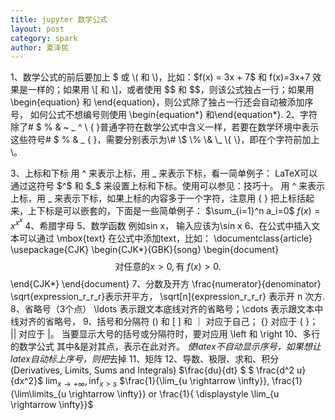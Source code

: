 ```yaml
---
title: jupyter 数学公式
layout: post
category: spark
author: 夏泽民
---
```

<!-- more -->
<div class="container">

<div class="row">
1、数学公式的前后要加上 $ 或 \( 和 \)，比如：$f(x) = 3x + 7$ 和 f(x)=3x+7 效果是一样的；如果用 \[ 和 \]，或者使用 $$ 和 $$，则该公式独占一行；如果用 \begin{equation} 和 \end{equation}，则公式除了独占一行还会自动被添加序号， 如何公式不想编号则使用 \begin{equation*} 和\end{equation*}.
2、字符
除了# $ % & ~ _ ^ \ { }普通字符在数学公式中含义一样，若要在数学环境中表示这些符号# $ % & _ { }，需要分别表示为\# \$ \% \& \_ \{ \}，即在个字符前加上\。

3、上标和下标
用 ^ 来表示上标，用 _ 来表示下标，看一简单例子：
LaTeX可以通过这符号 $^$ 和 $_$ 来设置上标和下标。使用可以参见：技巧十。
用 ^ 来表示上标，用 _ 来表示下标，如果上标的内容多于一个字符，注意用 { } 把上标括起来，上下标是可以嵌套的，下面是一些简单例子：
$\sum_{i=1}^n a_i=0$
$f(x)=x^{x^x}$
4、希腊字母
5、数学函数
例如sin x， 输入应该为\sin x
6、在公式中插入文本可以通过 \mbox{text} 在公式中添加text，比如：
   \documentclass{article}
	\usepackage{CJK}
	\begin{CJK*}{GBK}{song} 
	\begin{document} 
	$$\mbox{对任意的$x>0$}, \mbox{有 }f(x)>0. $$ 
	\end{CJK*}
	\end{document}
7、分数及开方
\frac{numerator}{denominator} \sqrt{expression_r_r_r}表示开平方，
\sqrt[n]{expression_r_r_r} 表示开 n 次方.
8、省略号（3个点）
\ldots 表示跟文本底线对齐的省略号；\cdots 表示跟文本中线对齐的省略号，
9、括号和分隔符
() 和 [ ] 和 ｜ 对应于自己；
{} 对应于 \{ \}；
|| 对应于 \|。
当要显示大号的括号或分隔符时，要对应用 \left 和 \right
10、多行的数学公式
其中&是对其点，表示在此对齐。
*使latex不自动显示序号，如果想让latex自动标上序号，则把*去掉
11、矩阵
12、导数、极限、求和、积分(Derivatives, Limits, Sums and Integrals)
$\frac{du}{dt}   $
$  \frac{d^2 u}{dx^2}$
$\lim_{x \to +\infty}, \inf_{x > s}$
$\frac{1}{\lim_{u \rightarrow \infty}}, \frac{1}{\lim\limits_{u \rightarrow \infty}} or
\frac{1}{ \displaystyle \lim_{u \rightarrow \infty}}$
</div>
</div>
